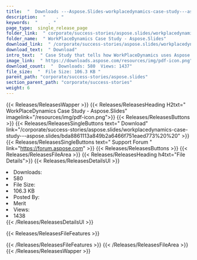```yaml
---
title:  "  Downloads ---Aspose.Slides-workplacedynamics-case-study---aspose.slides . " 
description:  "    . " 
keywords:  "    . " 
page_type:  single_release_page
folder_link:  " corporate/success-stories/aspose.slides/workplacedynamics-case-study---aspose.slides/"
folder_name:  " WorkPlaceDynamics Case Study - Aspose.Slides"
download_link:  " /corporate/success-stories/aspose.slides/workplacedynamics-case-study---aspose.slides/bda8861113a849b2a6466f751eaed773"
download_text:  " Download"
intro_text:  " Case Study that tells how WorkPlaceDynamics uses Aspose.Slides to generate Power..."
image_link:  " https://downloads.aspose.com/resources/img/pdf-icon.png"
download_count:  "  Downloads: 580  Views: 1437"
file_size:  "  File Size: 106.3 KB "
parent_path: "corporate/success-stories/aspose.slides"
section_parent_path: "corporate/success-stories"
weight: 6 
---
```


{{< Releases/ReleasesWapper >}}
  {{< Releases/ReleasesHeading H2txt=" WorkPlaceDynamics Case Study - Aspose.Slides" imagelink="/resources/img/pdf-icon.png">}}
  {{< Releases/ReleasesButtons >}}
    {{< Releases/ReleasesSingleButtons text=" Download" link="/corporate/success-stories/aspose.slides/workplacedynamics-case-study---aspose.slides/bda8861113a849b2a6466f751eaed773%20%20" >}}
    {{< Releases/ReleasesSingleButtons text=" Support Forum " link="https://forum.aspose.com" >}}
  {{< Releases/ReleasesButtons >}}
  {{< Releases/ReleasesFileArea >}}
    {{< Releases/ReleasesHeading h4txt="File Details">}}
    {{< Releases/ReleasesDetailsUl >}}
             <li>Downloads:</li><li>580</li><li>File Size:</li><li>106.3 KB</li><li>Posted By:</li><li>Merit</li><li>Views:</li><li>1438</li>
    {{< /Releases/ReleasesDetailsUl >}}

  {{< Releases/ReleasesFileFeatures >}}
      
  {{< /Releases/ReleasesFileFeatures >}}
 {{< /Releases/ReleasesFileArea >}}
{{< /Releases/ReleasesWapper >}}


